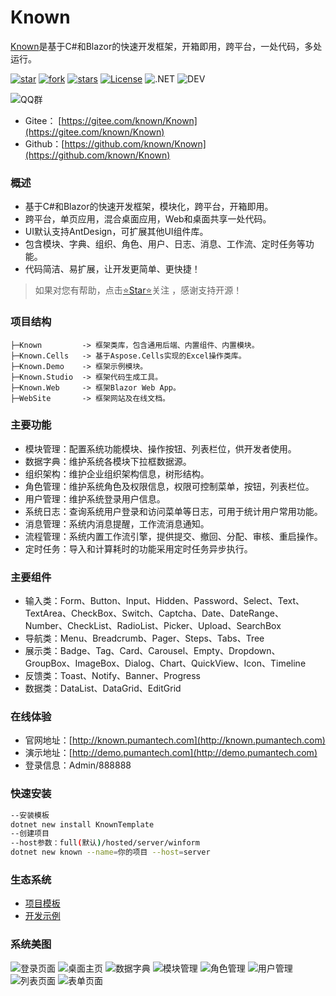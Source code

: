 # Known

[Known](https://gitee.com/known/Known)是基于C#和Blazor的快速开发框架，开箱即用，跨平台，一处代码，多处运行。

[![star](https://gitee.com/known/Known/badge/star.svg?theme=dark)](https://gitee.com/known/Known/stargazers)
[![fork](https://gitee.com/known/Known/badge/fork.svg?theme=dark)](https://gitee.com/known/Known/members)
[![stars](https://img.shields.io/github/stars/known/known?color=%231890FF)](https://github.com/known/Known)
[![License](https://img.shields.io/badge/license-Apache2-yellow)](https://gitee.com/known/Known/blob/master/LICENSE)
![.NET](https://img.shields.io/badge/.NET-7.0-green)
![DEV](https://img.shields.io/badge/DEV-VS2022-brightgreen)

![QQ群](https://img.shields.io/badge/QQ群-865982686-blue)

- Gitee： [https://gitee.com/known/Known](https://gitee.com/known/Known)
- Github：[https://github.com/known/Known](https://github.com/known/Known)

### 概述

- 基于C#和Blazor的快速开发框架，模块化，跨平台，开箱即用。
- 跨平台，单页应用，混合桌面应用，Web和桌面共享一处代码。
- UI默认支持AntDesign，可扩展其他UI组件库。
- 包含模块、字典、组织、角色、用户、日志、消息、工作流、定时任务等功能。
- 代码简洁、易扩展，让开发更简单、更快捷！

> 如果对您有帮助，点击[⭐Star⭐](https://gitee.com/known/Known)关注 ，感谢支持开源！

### 项目结构

```
├─Known         -> 框架类库，包含通用后端、内置组件、内置模块。
├─Known.Cells   -> 基于Aspose.Cells实现的Excel操作类库。
├─Known.Demo    -> 框架示例模块。
├─Known.Studio  -> 框架代码生成工具。
├─Known.Web     -> 框架Blazor Web App。
├─WebSite       -> 框架网站及在线文档。
```

### 主要功能

- 模块管理：配置系统功能模块、操作按钮、列表栏位，供开发者使用。
- 数据字典：维护系统各模块下拉框数据源。
- 组织架构：维护企业组织架构信息，树形结构。
- 角色管理：维护系统角色及权限信息，权限可控制菜单，按钮，列表栏位。
- 用户管理：维护系统登录用户信息。
- 系统日志：查询系统用户登录和访问菜单等日志，可用于统计用户常用功能。
- 消息管理：系统内消息提醒，工作流消息通知。
- 流程管理：系统内置工作流引擎，提供提交、撤回、分配、审核、重启操作。
- 定时任务：导入和计算耗时的功能采用定时任务异步执行。

### 主要组件

- 输入类：Form、Button、Input、Hidden、Password、Select、Text、TextArea、CheckBox、Switch、Captcha、Date、DateRange、Number、CheckList、RadioList、Picker、Upload、SearchBox
- 导航类：Menu、Breadcrumb、Pager、Steps、Tabs、Tree
- 展示类：Badge、Tag、Card、Carousel、Empty、Dropdown、GroupBox、ImageBox、Dialog、Chart、QuickView、Icon、Timeline
- 反馈类：Toast、Notify、Banner、Progress
- 数据类：DataList、DataGrid、EditGrid

### 在线体验

- 官网地址：[http://known.pumantech.com](http://known.pumantech.com)
- 演示地址：[http://demo.pumantech.com](http://demo.pumantech.com)
- 登录信息：Admin/888888

### 快速安装

```bash
--安装模板
dotnet new install KnownTemplate
--创建项目
--host参数：full(默认)/hosted/server/winform
dotnet new known --name=你的项目 --host=server
```

### 生态系统

- [项目模板](https://gitee.com/known/known-template)
- [开发示例](https://gitee.com/known/known-sample)

### 系统美图

![登录页面](https://foruda.gitee.com/images/1688121567850878119/aeb0ba7c_14334.png "屏幕截图")
![桌面主页](https://foruda.gitee.com/images/1688092817417883098/53a1da51_14334.png "屏幕截图")
![数据字典](https://foruda.gitee.com/images/1688121245593898303/e45b1e89_14334.png "屏幕截图")
![模块管理](https://foruda.gitee.com/images/1688121372620870803/ca564f91_14334.png "屏幕截图")
![角色管理](https://foruda.gitee.com/images/1688121430233035965/c6e8df7f_14334.png "屏幕截图")
![用户管理](https://foruda.gitee.com/images/1688121486294777387/218d0eb9_14334.png "屏幕截图")
![列表页面](https://foruda.gitee.com/images/1688093103502236712/7ad4f573_14334.png "屏幕截图")
![表单页面](https://foruda.gitee.com/images/1688093130502934536/ee69a56f_14334.png "屏幕截图")
